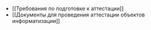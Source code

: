 - [[Требования по подготовке к аттестации]]
- [[Документы для проведения аттестации объектов информатизации]]
